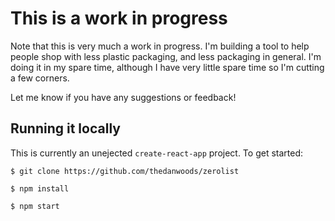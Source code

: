 # This is a work in progress

Note that this is very much a work in progress. I'm building a tool to help people shop with less plastic packaging, and less packaging in general. I'm doing it in my spare time, although I have very little spare time so I'm cutting a few corners.

Let me know if you have any suggestions or feedback!

## Running it locally

This is currently an unejected `create-react-app` project. To get started:

`$ git clone https://github.com/thedanwoods/zerolist`

`$ npm install`

`$ npm start`
